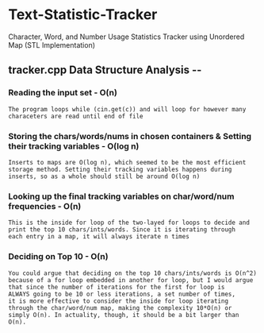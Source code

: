 # Text-Statistic-Tracker
Character, Word, and Number Usage Statistics Tracker using Unordered Map (STL Implementation)

## tracker.cpp Data Structure Analysis --

### Reading the input set - O(n)
	The program loops while (cin.get(c)) and will loop for however many
	characeters are read until end of file

### Storing the chars/words/nums in chosen containers & Setting their tracking variables - O(log n)
	Inserts to maps are O(log n), which seemed to be the most efficient
	storage method. Setting their tracking variables happens during
	inserts, so as a whole should still be around O(log n)

### Looking up the final tracking variables on char/word/num frequencies - O(n)
	This is the inside for loop of the two-layed for loops to decide and
	print the top 10 chars/ints/words. Since it is iterating through
	each entry in a map, it will always iterate n times

### Deciding on Top 10 - O(n)
	You could argue that deciding on the top 10 chars/ints/words is O(n^2)   
  	because of a for loop embedded in another for loop, but I would argue
  	that since the number of iterations for the first for loop is
  	ALWAYS going to be 10 or less iterations, a set number of times, 
  	it is more effective to consider the inside for loop iterating
  	through the char/word/num map, making the complexity 10*O(n) or 
  	simply O(n). In actuality, though, it should be a bit larger than O(n).
